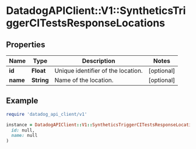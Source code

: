 # DatadogAPIClient::V1::SyntheticsTriggerCITestsResponseLocations

## Properties

| Name | Type | Description | Notes |
| ---- | ---- | ----------- | ----- |
| **id** | **Float** | Unique identifier of the location. | [optional] |
| **name** | **String** | Name of the location. | [optional] |

## Example

```ruby
require 'datadog_api_client/v1'

instance = DatadogAPIClient::V1::SyntheticsTriggerCITestsResponseLocations.new(
  id: null,
  name: null
)
```

